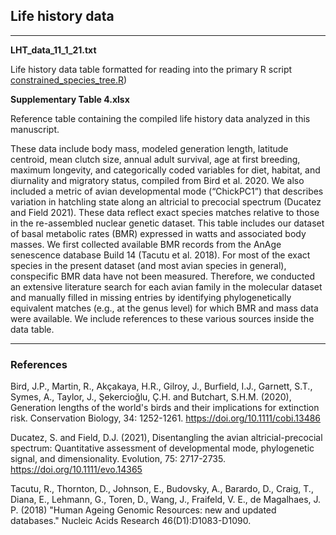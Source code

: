 ## Life history data

---

**LHT_data_11_1_21.txt**

Life history data table formatted for reading into the primary R script [constrained_species_tree.R](../constrained_species_tree.R))

**Supplementary Table 4.xlsx**

Reference table containing the compiled life history data analyzed in this manuscript.

These data include body mass, modeled generation length, latitude centroid, mean clutch size, annual adult survival, age at first breeding, maximum longevity, and categorically coded variables for diet, habitat, and diurnality and migratory status, compiled from Bird et al. 2020.
We also included a metric of avian developmental mode (“ChickPC1”) that describes variation in hatchling state along an altricial to precocial spectrum (Ducatez and Field 2021). These data reflect exact species matches relative to those in the re-assembled nuclear genetic dataset. This table includes our dataset of basal metabolic rates (BMR) expressed in watts and associated body masses. We first collected available BMR records from the AnAge senescence database Build 14 (Tacutu et al. 2018). For most of the exact species in the present dataset (and most avian species in general), conspecific BMR data have not been measured. Therefore, we conducted an extensive literature search for each avian family in the molecular dataset and manually filled in missing entries by identifying phylogenetically equivalent matches (e.g., at the genus level) for which BMR and mass data were available. We include references to these various sources inside the data table.

---

### References

Bird, J.P., Martin, R., Akçakaya, H.R., Gilroy, J., Burfield, I.J., Garnett, S.T., Symes, A., Taylor, J., Şekercioğlu, Ç.H. and Butchart, S.H.M. (2020), Generation lengths of the world's birds and their implications for extinction risk. Conservation Biology, 34: 1252-1261. https://doi.org/10.1111/cobi.13486

Ducatez, S. and Field, D.J. (2021), Disentangling the avian altricial-precocial spectrum: Quantitative assessment of developmental mode, phylogenetic signal, and dimensionality. Evolution, 75: 2717-2735. https://doi.org/10.1111/evo.14365

Tacutu, R., Thornton, D., Johnson, E., Budovsky, A., Barardo, D., Craig, T., Diana, E., Lehmann, G., Toren, D., Wang, J., Fraifeld, V. E., de Magalhaes, J. P. (2018) "Human Ageing Genomic Resources: new and updated databases." Nucleic Acids Research 46(D1):D1083-D1090. 

